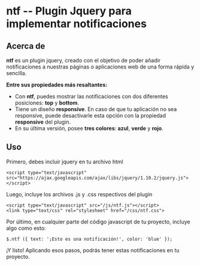 # ntf -- Plugin Jquery para implementar notificaciones

## Acerca de

**ntf** es un plugin jquery, creado con el objetivo de poder añadir notificaciones a nuestras páginas o aplicaciones web
de una forma rápida y sencilla.

**Entre sus propiedades más resaltantes:**

 - Con **ntf**, puedes mostrar las notificaciones con dos diferentes posiciones: **top** y **bottom**.
 - Tiene un diseño **responsive**. En caso de que tu aplicación no sea responsive, puede desactivarle esta opción
   con la propiedad **responsive** del plugin.
 - En su última versión, posee **tres colores**: **azul**, **verde** y **rojo**.

## Uso

Primero, debes incluir jquery en tu archivo html

```
<script type="text/javascript" src="https://ajax.googleapis.com/ajax/libs/jquery/1.10.2/jquery.js"></script>
```

Luego, incluye los archivos .js y .css respectivos del plugin

```
<script type="text/javascript" src="/js/ntf.js"></script>
<link type="text/css" rel="stylesheet" href="/css/ntf.css">
```

Por último, en cualquier parte del código javascript de tu proyecto, incluye algo como esto:

```
$.ntf ({ text: '¡Esto es una notificación!', color: 'blue' });
```

¡Y listo! Aplicando esos pasos, podrás tener estas notificaciones en tu proyecto.
